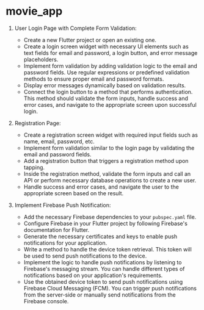 # movie_app

1. User Login Page with Complete Form Validation:
    - Create a new Flutter project or open an existing one.
    - Create a login screen widget with necessary UI elements such as text fields for email and password, a login button, and error message placeholders.
    - Implement form validation by adding validation logic to the email and password fields. Use regular expressions or predefined validation methods to ensure proper email and password formats.
    - Display error messages dynamically based on validation results.
    - Connect the login button to a method that performs authentication. This method should validate the form inputs, handle success and error cases, and navigate to the appropriate screen upon successful login.

2. Registration Page:
    - Create a registration screen widget with required input fields such as name, email, password, etc.
    - Implement form validation similar to the login page by validating the email and password fields.
    - Add a registration button that triggers a registration method upon tapping.
    - Inside the registration method, validate the form inputs and call an API or perform necessary database operations to create a new user.
    - Handle success and error cases, and navigate the user to the appropriate screen based on the result.

3. Implement Firebase Push Notification:
    - Add the necessary Firebase dependencies to your `pubspec.yaml` file.
    - Configure Firebase in your Flutter project by following Firebase's documentation for Flutter.
    - Generate the necessary certificates and keys to enable push notifications for your application.
    - Write a method to handle the device token retrieval. This token will be used to send push notifications to the device.
    - Implement the logic to handle push notifications by listening to Firebase's messaging stream. You can handle different types of notifications based on your application's requirements.
    - Use the obtained device token to send push notifications using Firebase Cloud Messaging (FCM). You can trigger push notifications from the server-side or manually send notifications from the Firebase console.

